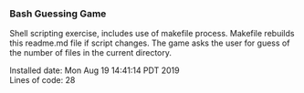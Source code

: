 ### Bash Guessing Game  

Shell scripting exercise, includes use of makefile process. Makefile rebuilds this readme.md file if script changes.  The game asks the user for guess of the number of files in the current directory.  

Installed date:  Mon Aug 19 14:41:14 PDT 2019  
Lines of code:  28
